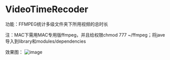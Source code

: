 # VideoTimeRecoder
功能：FFMPEG统计多级文件夹下所用视频的总时长

注：MAC下需用MAC专用版ffmpeg，并且给权限chmod 777 ~/ffmpeg；将jave导入到library和modules/dependencies

效果图：
![image](VideoTimeRecoder/Screenshot/Xnip2018-11-05_11-25-34.png)
